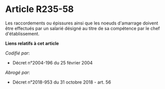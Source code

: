 # Article R235-58

Les raccordements ou épissures ainsi que les noeuds d'amarrage doivent être effectués par un salarié désigné au titre de sa
compétence par le chef d'établissement.

**Liens relatifs à cet article**

_Codifié par_:

  - Décret n°2004-196 du 25 février 2004

_Abrogé par_:

  - Décret n°2018-953 du 31 octobre 2018 - art. 56
